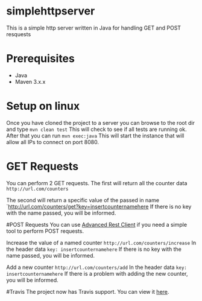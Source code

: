 # simplehttpserver
This is a simple http server written in Java for handling GET and POST resquests

# Prerequisites
 + Java 
 + Maven 3.x.x

# Setup on linux
Once you have cloned the project to a server you can browse to the root dir and type
`mvn clean test`
This will check to see if all tests are running ok.
After that you can run
`mvn exec:java`
This will start the instance that will allow all IPs to connect on port 8080.

# GET Requests
You can perform 2 GET requests. The first will return all the counter data
`http://url.com/counters`

The second will return a specific value of the passed in name
`http://url.com/counters/get?key=insertcounternamehere
If there is no key with the name passed, you will be informed.

#POST Requests
You can use [Advanced Rest Client](https://chrome.google.com/webstore/detail/advanced-rest-client/hgmloofddffdnphfgcellkdfbfbjeloo)
if you need a simple tool to perform POST requests.

Increase the value of a named counter
`http://url.com/counters/increase`
In the header data
`key: insertcounternamehere`
If there is no key with the name passed, you will be informed.

Add a new counter
`http://url.com/counters/add`
In the header data
`key: insertcounternamehere`
If there is a problem with adding the new counter, you will be informed.

#Travis
The project now has Travis support. You can view it [here](https://travis-ci.org/poixen/simplehttpserver).